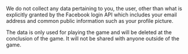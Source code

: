 We do not collect any data pertaining to you, the user, other than what is explicitly granted by the Facebook login API which includes your email address and common public information such as your profile picture.

The data is only used for playing the game and will be deleted at the conclusion of the game. It will not be shared with anyone outside of the game.
